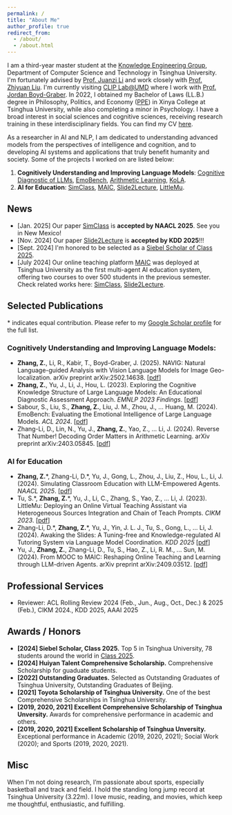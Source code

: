 ```yaml
---
permalink: /
title: "About Me"
author_profile: true
redirect_from: 
  - /about/
  - /about.html
---
```


I am a third-year master student at the [Knowledge Engineering Group](https://keg.cs.tsinghua.edu.cn/), Department of Computer Science and Technology in Tsinghua University. I'm fortunately advised by [Prof. Juanzi Li](https://keg.cs.tsinghua.edu.cn/persons/ljz/) and work closely with [Prof. Zhiyuan Liu](https://nlp.csai.tsinghua.edu.cn/~lzy/). I'm currently visiting [CLIP Lab@UMD](https://wiki.umiacs.umd.edu/clip/index.php/Main_Page) where I work with [Prof. Jordan Boyd-Graber](https://users.umiacs.umd.edu/~jbg/). In 2022, I obtained my Bachelor of Laws (LL.B.) degree in Philosophy, Politics, and Economy ([PPE](https://www.xyc.tsinghua.edu.cn/en/info/1111/1373.htm)) in Xinya College at Tsinghua University, while also completing a minor in Psychology. I have a broad interest in social sciences and cognitive sciences, receiving research training in these interdisciplinary fields. You can find my CV [here](/cv/).

As a researcher in AI and NLP, I am dedicated to understanding advanced models from the perspectives of intelligence and cognition, and to developing AI systems and applications that truly benefit humanity and society. Some of the projects I worked on are listed below:

1. **Cognitively Understanding and Improving Language Models**: [Cognitive Diagnostic of LLMs](https://aclanthology.org/2023.findings-emnlp.111/), [EmoBench](https://aclanthology.org/2024.acl-long.326/), [Arithmetic Learning](https://arxiv.org/abs/2403.05845), [KoLA](https://iclr.cc/virtual/2024/poster/19238).
2. **AI for Education**: [SimClass](https://arxiv.org/abs/2406.19226), [MAIC](https://arxiv.org/abs/2409.03512v1), [Slide2Lecture](https://arxiv.org/abs/2409.07372), [LittleMu](https://arxiv.org/abs/2308.05935).


News
------

- [Jan. 2025] Our paper [SimClass](https://arxiv.org/abs/2406.19226) is **accepted by NAACL 2025**. See you in New Mexico!
- [Nov. 2024] Our paper [Slide2Lecture](https://arxiv.org/abs/2409.07372) is **accepted by KDD 2025**!!!
- [Sept. 2024] I'm honored to be selected as a [Siebel Scholar of Class 2025](https://www.siebelscholars.com/articles/siebel-scholars-foundation-announces-class-of-2025/).
- [July 2024] Our online teaching platform [MAIC](https://www.maic.tsinghua.edu.cn/) was deployed at Tsinghua University as the first multi-agent AI education system, offering two courses to over 500 students in the previous semester. Check related works here: [SimClass](https://arxiv.org/abs/2406.19226), [Slide2Lecture](https://arxiv.org/abs/2409.07372).


Selected Publications
------

\* indicates equal contribution. Please refer to my [Google Scholar profile](https://scholar.google.com/citations?user=mKeVR_oAAAAJ) for the full list.

### Cognitively Understanding and Improving Language Models:

- **Zhang, Z.**, Li, R., Kabir, T., Boyd-Graber, J. (2025). NAVIG: Natural Language-guided Analysis with Vision Language Models for Image Geo-localization. arXiv preprint arXiv:2502.14638. [[pdf](https://arxiv.org/abs/2502.14638)]
- **Zhang, Z.**, Yu, J., Li, J., Hou, L. (2023). Exploring the Cognitive Knowledge Structure of Large Language Models: An Educational Diagnostic Assessment Approach. *EMNLP 2023 Findings*. [[pdf](https://aclanthology.org/2023.findings-emnlp.111/)]
- Sabour, S., Liu, S., **Zhang, Z.**, Liu, J. M., Zhou, J., ... Huang, M. (2024). EmoBench: Evaluating the Emotional Intelligence of Large Language Models. *ACL 2024*. [[pdf](https://aclanthology.org/2024.acl-long.326/)]
- Zhang-Li, D., Lin, N., Yu, J., **Zhang, Z.**, Yao, Z., ... Li, J. (2024). Reverse That Number! Decoding Order Matters in Arithmetic Learning. arXiv preprint arXiv:2403.05845. [[pdf](https://arxiv.org/abs/2403.05845)]

### AI for Education

- **Zhang, Z.**\*, Zhang-Li, D.\*, Yu, J., Gong, L., Zhou, J., Liu, Z., Hou, L., Li, J. (2024). Simulating Classroom Education with LLM-Empowered Agents. *NAACL 2025*. [[pdf](https://arxiv.org/abs/2406.19226)]
- Tu, S.\*, **Zhang, Z.**\*, Yu, J., Li, C., Zhang, S., Yao, Z., ... Li, J. (2023). LittleMu: Deploying an Online Virtual Teaching Assistant via Heterogeneous Sources Integration and Chain of Teach Prompts. *CIKM 2023*. [[pdf](https://dl.acm.org/doi/pdf/10.1145/3583780.3615484)]
- Zhang-Li, D.\*, **Zhang, Z.**\*, Yu, J., Yin, J. L. J., Tu, S., Gong, L., ... Li, J. (2024). Awaking the Slides: A Tuning-free and Knowledge-regulated AI Tutoring System via Language Model Coordination. *KDD 2025* [[pdf](https://arxiv.org/abs/2409.07372)]
- Yu, J., **Zhang, Z.**, Zhang-Li, D., Tu, S., Hao, Z., Li, R. M., ... Sun, M. (2024). From MOOC to MAIC: Reshaping Online Teaching and Learning through LLM-driven Agents. arXiv preprint arXiv:2409.03512. [[pdf](https://arxiv.org/abs/2409.03512v1)]


Professional Services
------

- Reviewer: ACL Rolling Review 2024 (Feb., Jun., Aug., Oct., Dec.) & 2025 (Feb.), CIKM 2024., KDD 2025, AAAI 2025


Awards / Honors
------

- **[2024] Siebel Scholar, Class 2025.** Top 5 in Tsinghua University, 78 students around the world in [Class 2025](https://www.siebelscholars.com/articles/siebel-scholars-foundation-announces-class-of-2025/).
- **[2024] Huiyan Talent Comprehensive Scholarship.** Comprehensive Scholarship for guaduate students.
- **[2022] Outstanding Graduates.** Selected as Outstanding Graduates of Tsinghua University, Outstanding Graduates of Beijing.
- **[2021] Toyota Scholarship of Tsinghua University.** One of the best Comprehensive Scholarships in Tsinghua University.
- **[2019, 2020, 2021] Excellent Comprehensive Scholarship of Tsinghua Unversity.** Awards for comprehensive performance in academic and others.
- **[2019, 2020, 2021] Excellent Scholarship of Tsinghua Unversity.** Exceptional performance in Academic (2019, 2020, 2021); Social Work (2020); and Sports (2019, 2020, 2021).



Misc
------

When I'm not doing research, I’m passionate about sports, especially basketball and track and field. I hold the standing long jump record at Tsinghua University (3.22m). I love music, reading, and movies, which keep me thoughtful, enthusiastic, and fulfilling.